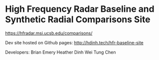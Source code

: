 # High Frequency Radar Baseline and Synthetic Radial Comparisons Site

https://hfradar.msi.ucsb.edu/comparisons/

Dev site hosted on Github pages: http://hdinh.tech/hfr-baseline-site

Developers:
  Brian Emery
  Heather Dinh
  Wei Tung Chen
